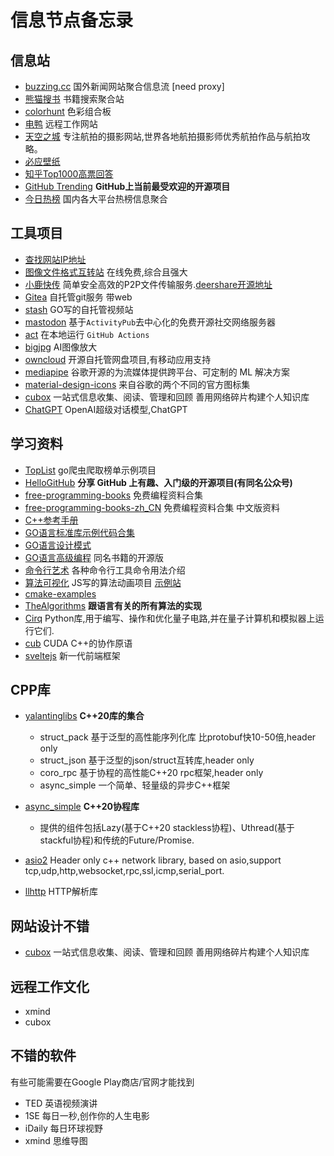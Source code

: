 # 信息节点备忘录

## 信息站
- [buzzing.cc](https://buzzing.cc) 国外新闻网站聚合信息流 [need proxy]
- [熊猫搜书](https://xmsoushu.com) 书籍搜索聚合站
- [colorhunt](https://colorhunt.co) 色彩组合板
- [电鸭](https://eleduck.com/) 远程工作网站
- [天空之城](https://skypixel.com/) 专注航拍的摄影网站,世界各地航拍摄影师优秀航拍作品与航拍攻略。
- [必应壁纸](https://www.todaybing.com/)
- [知乎Top1000高票回答](https://www.zhihu.com/topic/19776749/top-answers)
- [GitHub Trending](https://github.com/trending) **GitHub上当前最受欢迎的开源项目**
- [今日热榜](https://tophub.today/) 国内各大平台热榜信息聚合


## 工具项目
- [查找网站IP地址](https://ping.chinaz.com/)
- [图像文件格式互转站](https://convertio.co/zh/) 在线免费,综合且强大
- [小鹿快传](https://deershare.com/) 简单安全高效的P2P文件传输服务.[deershare开源地址](https://github.com/fanchangyong/deershare)
- [Gitea](https://github.com/go-gitea/gitea) 自托管git服务 带web
- [stash](https://github.com/stashapp/stash) GO写的自托管视频站
- [mastodon](https://github.com/mastodon/mastodon) 基于`ActivityPub`去中心化的免费开源社交网络服务器
- [act](https://github.com/nektos/act) 在本地运行 `GitHub Actions`
- [bigjpg](https://bigjpg.com/) AI图像放大
- [owncloud](https://github.com/owncloud) 开源自托管网盘项目,有移动应用支持
- [mediapipe](https://github.com/google/mediapipe) 谷歌开源的为流媒体提供跨平台、可定制的 ML 解决方案
- [material-design-icons](https://github.com/google/material-design-icons) 来自谷歌的两个不同的官方图标集
- [cubox](https://cubox.pro/) 一站式信息收集、阅读、管理和回顾
善用网络碎片构建个人知识库
- [ChatGPT](https://chat.openai.com/) OpenAI超级对话模型,ChatGPT

## 学习资料

- [TopList](https://github.com/tophubs/TopList) go爬虫爬取榜单示例项目
- [HelloGitHub](https://github.com/521xueweihan/HelloGitHub) **分享 GitHub 上有趣、入门级的开源项目(有同名公众号)**
- [free-programming-books](https://github.com/EbookFoundation/free-programming-books) 免费编程资料合集
- [free-programming-books-zh_CN](https://github.com/justjavac/free-programming-books-zh_CN) 免费编程资料合集 中文版资料
- [C++参考手册](https://zh.cppreference.com/w/%E9%A6%96%E9%A1%B5)
- [GO语言标准库示例代码合集](https://github.com/polaris1119/The-Golang-Standard-Library-by-Example)
- [GO语言设计模式](https://github.com/senghoo/golang-design-pattern)
- [GO语言高级编程](https://github.com/chai2010/advanced-go-programming-book) 同名书籍的开源版
- [命令行艺术](https://github.com/jlevy/the-art-of-command-line/blob/master/README-zh.md) 各种命令行工具命令用法介绍
- [算法可视化](https://github.com/algorithm-visualizer/algorithm-visualizer) JS写的算法动画项目 [示例站](https://algorithm-visualizer.org/)
- [cmake-examples](https://github.com/ttroy50/cmake-examples)
- [TheAlgorithms](https://github.com/TheAlgorithms) **跟语言有关的所有算法的实现**
- [Cirq](https://github.com/quantumlib/Cirq) Python库,用于编写、操作和优化量子电路,并在量子计算机和模拟器上运行它们.
- [cub](https://github.com/NVIDIA/cub) CUDA C++的协作原语
- [sveltejs](https://github.com/sveltejs/svelte) 新一代前端框架


## CPP库

- [yalantinglibs](https://github.com/alibaba/yalantinglibs) **C++20库的集合**
    - struct_pack 基于泛型的高性能序列化库 比protobuf快10-50倍,header only
    - struct_json 基于泛型的json/struct互转库,header only
    - coro_rpc 基于协程的高性能C++20 rpc框架,header only
    - async_simple 一个简单、轻量级的异步C++框架

- [async_simple](https://github.com/alibaba/async_simple) **C++20协程库**
    - 提供的组件包括Lazy(基于C++20 stackless协程)、Uthread(基于stackful协程)和传统的Future/Promise.

- [asio2](https://github.com/zhllxt/asio2) Header only c++ network library, based on asio,support tcp,udp,http,websocket,rpc,ssl,icmp,serial_port.

- [llhttp](https://github.com/nodejs/llhttp) HTTP解析库


## 网站设计不错
- [cubox](https://cubox.pro/) 一站式信息收集、阅读、管理和回顾
善用网络碎片构建个人知识库

## 远程工作文化
- xmind
- cubox

## 不错的软件
有些可能需要在Google Play商店/官网才能找到

- TED 英语视频演讲
- 1SE 每日一秒,创作你的人生电影
- iDaily 每日环球视野
- xmind 思维导图
